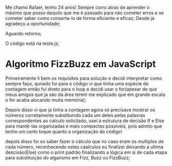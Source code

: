 Me chamo Rafael, tenho 24 anos!
Sempre corro atras de aprender o máximo que posso daquilo que me é passado para não cometer erros e se cometer saber como conserta-lo de forma eficiente e eficaz;
Desde já agradeço a oportunidade;

Aguardo retorno;

O código está na teste.js;

# Algoritmo FizzBuzz em JavaScript

Primeiramente li bem os requisitos para solução e decidi interpretar como sempre faço, qunado fui para o código vi que tinha uma espécie de contagem então fui direto para o loop e decidi usar o for(apesar de que meus amigos que ja são da área terem me explicado que em grande escala o for acaba alocando muita memória);

Depois disso vi que ja tinha a contagem agora só precisava mostrar os números corretamente substituindo cada um deles pelas palavras correspondentes ao calculo solicitado, usei a estrutura de decisão If e Else para mantê-las organizadas e mais compactas possíveis, pois admito que tenho um certo toque quanto a organização do código!

depois disso foi so saber fazer o cálculo que no caso eram os multiplos de cada número, reconhecendo estes cáalculos eu finalizei deixando a ultima descisão(Else) como o print padrão finalizando a lógica em sí de cada etapa para substituição do algarismo em Fizz, Buzz ou FizzBuzz;
